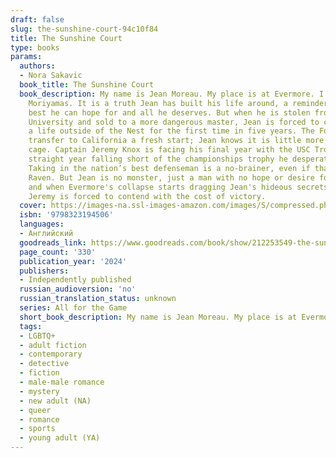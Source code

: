 ```yaml
---
draft: false
slug: the-sunshine-court-94c10f84
title: The Sunshine Court
type: books
params:
  authors:
  - Nora Sakavic
  book_title: The Sunshine Court
  book_description: My name is Jean Moreau. My place is at Evermore. I belong to the
    Moriyamas. It is a truth Jean has built his life around, a reminder this is the
    best he can hope for and all he deserves. But when he is stolen from Edgar Allan
    University and sold to a more dangerous master, Jean is forced to contend with
    a life outside of the Nest for the first time in five years. The Foxes call his
    transfer to California a fresh start; Jean knows it is little more than a golden
    cage. Captain Jeremy Knox is facing his final year with the USC Trojans and fifth
    straight year falling short of the championships trophy he desperately craves.
    Taking in the nation’s best defenseman is a no-brainer, even if that man is a
    Raven. But Jean is no monster, just a man with no hope or desire for a future,
    and when Evermore's collapse starts dragging Jean's hideous secrets to light,
    Jeremy is forced to contend with the cost of victory.
  cover: https://images-na.ssl-images-amazon.com/images/S/compressed.photo.goodreads.com/books/1715708397i/212253549.jpg
  isbn: '9798323194506'
  languages:
  - Английский
  goodreads_link: https://www.goodreads.com/book/show/212253549-the-sunshine-court
  page_count: '330'
  publication_year: '2024'
  publishers:
  - Independently published
  russian_audioversion: 'no'
  russian_translation_status: unknown
  series: All for the Game
  short_book_description: My name is Jean Moreau. My place is at Evermore.
  tags:
  - LGBTQ+
  - adult fiction
  - contemporary
  - detective
  - fiction
  - male-male romance
  - mystery
  - new adult (NA)
  - queer
  - romance
  - sports
  - young adult (YA)
---
```

